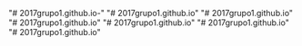 "# 2017grupo1.github.io-" 
"# 2017grupo1.github.io" 
"# 2017grupo1.github.io" 
"# 2017grupo1.github.io" 
"# 2017grupo1.github.io" 
"# 2017grupo1.github.io" 
"# 2017grupo1.github.io" 
